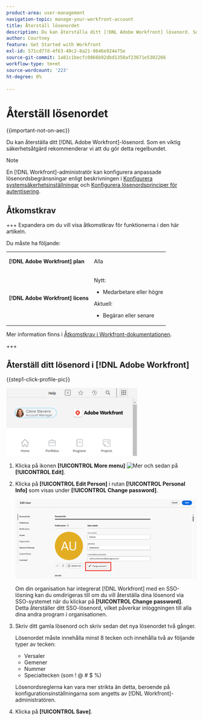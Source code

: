 ```yaml
---
product-area: user-management
navigation-topic: manage-your-workfront-account
title: Återställ lösenordet
description: Du kan återställa ditt [!DNL Adobe Workfront] lösenord. Som en viktig säkerhetsåtgärd rekommenderar vi att du gör detta regelbundet.
author: Courtney
feature: Get Started with Workfront
exl-id: 571cd77d-4f63-40c2-8a21-9646e924e75e
source-git-commit: 1a81c1becfc0866b92dbd1358af23671e5302266
workflow-type: tm+mt
source-wordcount: '223'
ht-degree: 0%

---
```


# Återställ lösenordet

{{important-not-on-aec}}

Du kan återställa ditt [!DNL Adobe Workfront]-lösenord. Som en viktig säkerhetsåtgärd rekommenderar vi att du gör detta regelbundet.

>[!NOTE]
>
>En [!DNL Workfront]-administratör kan konfigurera anpassade lösenordsbegränsningar enligt beskrivningen i [Konfigurera systemsäkerhetsinställningar](../../../administration-and-setup/manage-workfront/security/configure-security-preferences.md) och [Konfigurera lösenordsprinciper för autentisering](../../../administration-and-setup/manage-workfront/security/configure-password-policies-authentication.md).
>
><!-- [!DNL Workfront] administrator can also reset your password in an Enhanced Authentication enabled environment. For more information, see [Reset a user's password with Enhanced Authentication](../../../workfront-basics/manage-your-account-and-profile/managing-your-workfront-account/reset-user-password-eauth.md).-->

## Åtkomstkrav

+++ Expandera om du vill visa åtkomstkrav för funktionerna i den här artikeln. 

Du måste ha följande:

<table style="table-layout:auto"> 
 <col> 
 </col> 
 <col> 
 </col> 
 <tbody> 
  <tr> 
   <td role="rowheader"><strong>[!DNL Adobe Workfront] plan</strong></td> 
   <td> <p>Alla</p> </td> 
  </tr> 
  <tr> 
   <td role="rowheader"><strong>[!DNL Adobe Workfront] licens</strong></td> 
   <td> 
      <p>Nytt:</p>
         <ul>
         <li><p>Medarbetare eller högre</p></li>
         </ul>
      <p>Aktuell:</p>
         <ul>
         <li><p>Begäran eller senare</p></li>
         </ul>
   </td>
  </tr> 
 </tbody> 
</table>

Mer information finns i [Åtkomstkrav i Workfront-dokumentationen](/help/quicksilver/administration-and-setup/add-users/access-levels-and-object-permissions/access-level-requirements-in-documentation.md).

+++

## Återställ ditt lösenord i [!DNL Adobe Workfront]

{{step1-click-profile-pic}}

![Öppna huvudmenyn och välj ditt användarnamn.](assets/main-menu-options-350x481.png)

1. Klicka på ikonen **[!UICONTROL More menu]** ![Mer](assets/more-icon.png) och sedan på **[!UICONTROL Edit]**.

1. Klicka på **[!UICONTROL Edit Person]** i rutan **[!UICONTROL Personal Info]** som visas under **[!UICONTROL Change password]**.

   ![Klicka på Ändra lösenord](assets/edit-user-change-password.png)

   Om din organisation har integrerat [!DNL Workfront] med en SSO-lösning kan du omdirigeras till om du vill återställa dina lösenord via SSO-systemet när du klickar på **[!UICONTROL Change password]**. Detta återställer ditt SSO-lösenord, vilket påverkar inloggningen till alla dina andra program i organisationen.

1. Skriv ditt gamla lösenord och skriv sedan det nya lösenordet två gånger.

   Lösenordet måste innehålla minst 8 tecken och innehålla två av följande typer av tecken:

   * Versaler
   * Gemener
   * Nummer
   * Specialtecken (som ! @ # $ %)

   Lösenordsreglerna kan vara mer strikta än detta, beroende på konfigurationsinställningarna som angetts av [!DNL Workfront]-administratören.

1. Klicka på **[!UICONTROL Save]**.
